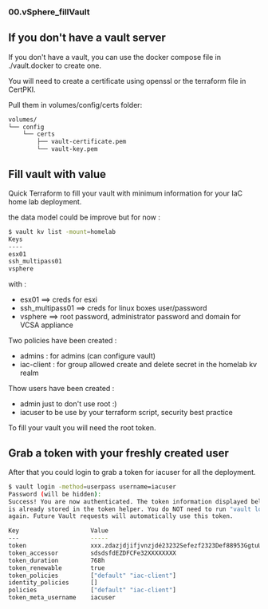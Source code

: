### 00.vSphere_fillVault

## If you don't have a vault server

If you don't have a vault, you can use the docker compose file in ./vault.docker to create one.

You will need to create a certificate using openssl or the terraform file in CertPKI.

Pull them in volumes/config/certs folder: 

```sh
volumes/
└── config
    └── certs
        ├── vault-certificate.pem
        └── vault-key.pem
```

## Fill vault with value
Quick Terraform to fill your vault with minimum information for your IaC home lab deployment.

the data model could be improve but for now :

```sh
$ vault kv list -mount=homelab
Keys
----
esx01
ssh_multipass01
vsphere
```

with :
* esx01 ==> creds for esxi
* ssh_multipass01 ==> creds for linux boxes user/password
* vsphere ==> root password, administrator password and domain for VCSA appliance

Two policies have been created :
* admins : for admins (can configure vault)
* iac-client : for group allowed create and delete secret in the homelab kv realm

Thow users have been created :
* admin just to don't use root :)
* iacuser to be use by your terraform script, security best practice

To fill your vault you will need the root token.

## Grab a token with your freshly created user

After that you could login to grab a token for iacuser for all the deployment.

```sh
$ vault login -method=userpass username=iacuser
Password (will be hidden): 
Success! You are now authenticated. The token information displayed below
is already stored in the token helper. You do NOT need to run "vault login"
again. Future Vault requests will automatically use this token.

Key                    Value
---                    -----
token                  xxx.zdazjdjifjvnzjdé23232Sefezf2323Def88953GgtuUYDcfgrtyrETfgrthscXXXXXXXXXXXXXXXXXXXXXXXXXXXXX
token_accessor         sdsdsfdEZDFCFe32XXXXXXXX
token_duration         768h
token_renewable        true
token_policies         ["default" "iac-client"]
identity_policies      []
policies               ["default" "iac-client"]
token_meta_username    iacuser

```

